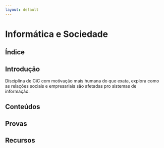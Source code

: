 ```yaml
---
layout: default
---
```


# Informática e Sociedade

## Índice


## Introdução

Disciplina de CiC com motivação mais humana do que exata, explora como as relações sociais e empresariais são afetadas pro sistemas de informação.

## Conteúdos


## Provas


## Recursos